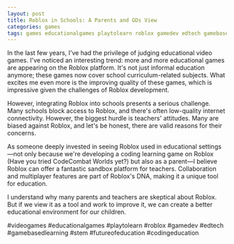 ```yaml
---
layout: post
title: Roblox in Schools: A Parents and GDs View
categories: games
tags: games educationalgames playtolearn roblox gamedev edtech gamebasedlearning stem futureofeducation codingeducation
---
```


In the last few years, I've had the privilege of judging educational video games. I've noticed an interesting trend: more and more educational games are appearing on the Roblox platform. It's not just informal education anymore; these games now cover school curriculum-related subjects. What excites me even more is the improving quality of these games, which is impressive given the challenges of Roblox development.

However, integrating Roblox into schools presents a serious challenge. Many schools block access to Roblox, and there's often low-quality internet connectivity. However, the biggest hurdle is teachers' attitudes. Many are biased against Roblox, and let's be honest, there are valid reasons for their concerns.

As someone deeply invested in seeing Roblox used in educational settings—not only because we're developing a coding learning game on Roblox (Have you tried CodeCombat Worlds yet?) but also as a parent—I believe Roblox can offer a fantastic sandbox platform for teachers. Collaboration and multiplayer features are part of Roblox's DNA, making it a unique tool for education.

I understand why many parents and teachers are skeptical about Roblox. But if we view it as a tool and work to improve it, we can create a better educational environment for our children.

#videogames #educationalgames #playtolearn #roblox #gamedev #edtech #gamebasedlearning #stem #futureofeducation #codingeducation

